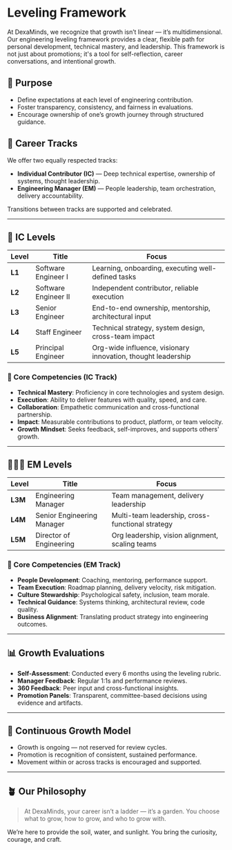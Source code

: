# Leveling Framework

At DexaMinds, we recognize that growth isn’t linear — it’s multidimensional. Our engineering leveling framework provides a clear, flexible path for personal development, technical mastery, and leadership. This framework is not just about promotions; it's a tool for self-reflection, career conversations, and intentional growth.

## 🎯 Purpose

- Define expectations at each level of engineering contribution.
- Foster transparency, consistency, and fairness in evaluations.
- Encourage ownership of one’s growth journey through structured guidance.

## 🧭 Career Tracks

We offer two equally respected tracks:

- **Individual Contributor (IC)** — Deep technical expertise, ownership of systems, thought leadership.
- **Engineering Manager (EM)** — People leadership, team orchestration, delivery accountability.

Transitions between tracks are supported and celebrated.

---

## 📶 IC Levels

| Level | Title | Focus |
|-------|-------|-------|
| **L1** | Software Engineer I | Learning, onboarding, executing well-defined tasks |
| **L2** | Software Engineer II | Independent contributor, reliable execution |
| **L3** | Senior Engineer | End-to-end ownership, mentorship, architectural input |
| **L4** | Staff Engineer | Technical strategy, system design, cross-team impact |
| **L5** | Principal Engineer | Org-wide influence, visionary innovation, thought leadership |

### 🧱 Core Competencies (IC Track)

- **Technical Mastery**: Proficiency in core technologies and system design.
- **Execution**: Ability to deliver features with quality, speed, and care.
- **Collaboration**: Empathetic communication and cross-functional partnership.
- **Impact**: Measurable contributions to product, platform, or team velocity.
- **Growth Mindset**: Seeks feedback, self-improves, and supports others' growth.

---

## 🧑‍🤝‍🧑 EM Levels

| Level | Title | Focus |
|-------|-------|-------|
| **L3M** | Engineering Manager | Team management, delivery leadership |
| **L4M** | Senior Engineering Manager | Multi-team leadership, cross-functional strategy |
| **L5M** | Director of Engineering | Org leadership, vision alignment, scaling teams |

### 📂 Core Competencies (EM Track)

- **People Development**: Coaching, mentoring, performance support.
- **Team Execution**: Roadmap planning, delivery velocity, risk mitigation.
- **Culture Stewardship**: Psychological safety, inclusion, team morale.
- **Technical Guidance**: Systems thinking, architectural review, code quality.
- **Business Alignment**: Translating product strategy into engineering outcomes.

---

## 📊 Growth Evaluations

- **Self-Assessment**: Conducted every 6 months using the leveling rubric.
- **Manager Feedback**: Regular 1:1s and performance reviews.
- **360 Feedback**: Peer input and cross-functional insights.
- **Promotion Panels**: Transparent, committee-based decisions using evidence and artifacts.

---

## 🔁 Continuous Growth Model

- Growth is ongoing — not reserved for review cycles.
- Promotion is recognition of consistent, sustained performance.
- Movement within or across tracks is encouraged and supported.

---

## 🪴 Our Philosophy

> At DexaMinds, your career isn’t a ladder — it’s a garden. You choose what to grow, how to grow, and who to grow with.

We’re here to provide the soil, water, and sunlight. You bring the curiosity, courage, and craft.
